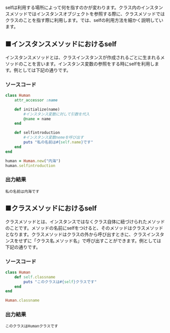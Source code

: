 selfは利用する場所によって何を指すのかが変わります。クラス内のインスタンスメソッドではインスタンスオブジェクトを参照する際に、クラスメソッドではクラスのことを指す際に利用します。では、selfの利用方法を細かく説明しています。

## **■インスタンスメソッドにおけるself**

インスタンスメソッドとは、クラスインスタンスが作成されるごとに生まれるメソッドのことを言います。インスタンス変数の参照をする時にselfを利用します。例としては下記の通りです。

### **ソースコード**

```ruby
class Human
    attr_accessor :name

    def initialize(name)
        #インスタンス変数に対して引数を代入
        @name = name
    end

    def selfintroduction
        #インスタンス変数nemeを呼び出す
        puts "私の名前は#{self.name}です"
    end
end

human = Human.new("内海")
human.selfintroduction
```

### **出力結果**

```
私の名前は内海です
```

## **■クラスメソッドにおけるself**

クラスメソッドとは、インスタンスではなくクラス自体に紐づけられたメソッドのことです。メソッドの名前にselfをつけると、そのメソッドはクラスメソッドとなります。クラスメソッドはクラスの外から呼び出すときに、クラスインスタンスをせずに「クラス名.メソッド名」で呼び出すことができます。例としては下記の通りです。

### **ソースコード**

```ruby
class Human
    def self.classname
        puts "このクラスは#{self}クラスです"
    end
end

Human.classname
```

### **出力結果**

```
このクラスはHumanクラスです
```